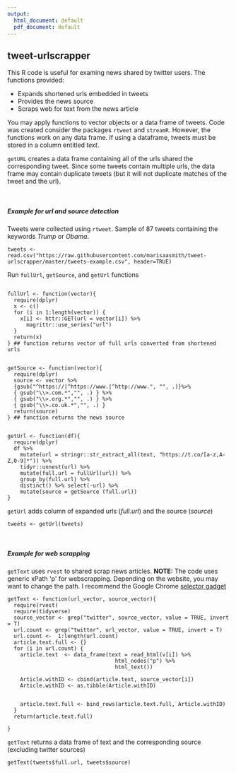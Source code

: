 ```yaml
---
output:
  html_document: default
  pdf_document: default
---
```

## tweet-urlscrapper

This R code is useful for examing news shared by twitter users. The functions provided: 

* Expands shortened urls embedded in tweets
* Provides the news source
* Scraps web for text from the news article 

You may apply functions to vector objects or a data frame of tweets. Code was created consider the packages `rtweet` and `streamR`. However, the functions work on any data frame. If using a dataframe, tweets must be stored in a column entitled *text*. 

`getURL` creates a data frame containing all of the urls shared the corresponding tweet. Since some tweets contain multiple urls, the data frame may contain duplicate tweets (but it will not duplicate matches of the tweet and the url). 

&nbsp;

##### Example for url and source detection

Tweets were collected using `rtweet`. Sample of 87 tweets containing the keywords *Trump* or *Obama*. 

```{r}
tweets <- read.csv("https://raw.githubusercontent.com/marisaasmith/tweet-urlscrapper/master/tweets-example.csv", header=TRUE)
```

Run `fullUrl`, `getSource`, and `getUrl` functions

```{r}

fullUrl <- function(vector){
  require(dplyr)
  x <- c()
  for (i in 1:length(vector)) { 
    x[i] <- httr::GET(url = vector[i]) %>% 
      magrittr::use_series("url")
  }
  return(x)
} ## function returns vector of full urls converted from shortened urls 


getSource <- function(vector){
  require(dplyr)
  source <- vector %>%
  {gsub("^https://|^https://www.|^http://www.", "", .)}%>%
  { gsub("\\>.com.*","", .) } %>%
  { gsub("\\>.org.*","", .) } %>%
  { gsub("\\>.co.uk.*","", .) }
  return(source)
} ## function returns the news source


getUrl <- function(df){
  require(dplyr)
  df %>%
    mutate(url = stringr::str_extract_all(text, "https://t.co/[a-z,A-Z,0-9]*")) %>%
    tidyr::unnest(url) %>%
    mutate(full.url = fullUrl(url)) %>%
    group_by(full.url) %>% 
    distinct() %>% select(-url) %>%
    mutate(source = getSource (full.url))
}
```

`getUrl` adds column of expanded urls (*full.url*) and the source (*source*)

```{r}
tweets <- getUrl(tweets)
```
&nbsp;

##### Example for web scrapping 

`getText` uses `rvest` to shared scrap news articles. **NOTE:** The code uses generic xPath 'p' for webscrapping. Depending on the website, you may want to change the path. I recommend the Google Chrome <a href="https://chrome.google.com/webstore/detail/selectorgadget/mhjhnkcfbdhnjickkkdbjoemdmbfginb?hl=en">selector gadget</a>


```{r}
getText <- function(url_vector, source_vector){
  require(rvest)
  require(tidyverse)
  source_vector <- grep("twitter", source_vector, value = TRUE, invert = T)
  url.count <- grep("twitter", url_vector, value = TRUE, invert = T)
  url.count <-  1:length(url.count)
  article.text.full <- {}
  for (i in url.count) {
    article.text  <- data_frame(text = read_html(v[i]) %>% 
                                  html_nodes("p") %>% 
                                  html_text())
    
    Article.withID <- cbind(article.text, source_vector[i])
    Article.withID <- as.tibble(Article.withID)
    
    
    article.text.full <- bind_rows(article.text.full, Article.withID) 
  }
  return(article.text.full)
  
}
```

`getText` returns a data frame of text and the corresponding source (excluding twitter sources)

```{r}
getText(tweets$full.url, tweets$source)
```
&nbsp;
&nbsp;
&nbsp;
&nbsp;

